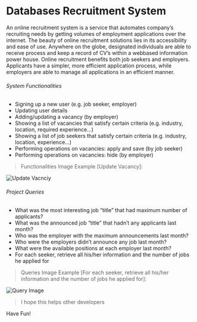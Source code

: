 
# Databases Recruitment System

An online recruitment system is a service that automates company’s recruiting needs by
getting volumes of employment applications over the internet. The beauty of online
recruitment solutions lies in its accessibility and ease of use. Anywhere on the globe,
designated individuals are able to receive process and keep a record of CV’s within a webbased
information power house. Online recruitment benefits both job seekers and
employers. Applicants have a simpler, more efficient application process, while employers
are able to manage all applications in an efficient manner.

###### System Functionalities
* Signing up a new user (e.g. job seeker, employer)
* Updating user details
* Adding/updating a vacancy (by employer)
* Showing a list of vacancies that satisfy certain criteria (e.g. industry, location, required experience…)
* Showing a list of job seekers that satisfy certain criteria (e.g. industry, location, experience…)
* Performing operations on vacancies: apply and save (by job seeker)
* Performing operations on vacancies: hide (by employer)

> Functionalities Image Example [Update Vacancy]:

![Update Vacnciy](https://github.com/TawfikYasser/Project-Guidance/blob/main/Desktop%20Application/Basic/SQL/Recruitment%20System/Project%20functions/Update%20vacancy.png)

###### Project Queries
* What was the most interesting job “title” that had maximum number of applicants?
* What was the announced job “title” that hadn’t any applicants last month?
* Who was the employer with the maximum announcements last month?
* Who were the employers didn’t announce any job last month?
* What were the available positions at each employer last month?
* For each seeker, retrieve all his/her information and the number of jobs he applied for

> Queries Image Example [For each seeker, retrieve all his/her information and the number of jobs he applied for]:

![Query Image](https://github.com/TawfikYasser/Project-Guidance/blob/main/Desktop%20Application/Basic/SQL/Recruitment%20System/Project%20Queries/Query%206.png)

> I hope this helps other developers

Have Fun! 